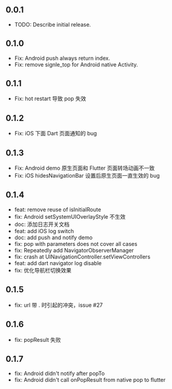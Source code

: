 ## 0.0.1

- TODO: Describe initial release.

## 0.1.0

- Fix: Android push always return index.
- Fix: remove signle_top for Android native Activity.

## 0.1.1

- Fix: hot restart 导致 pop 失效

## 0.1.2

- Fix: iOS 下面 Dart 页面通知的 bug

## 0.1.3

- Fix: Android demo 原生页面和 Flutter 页面转场动画不一致
- Fix: iOS hidesNavigationBar 设置后原生页面一直生效的 bug

## 0.1.4

- feat: remove reuse of isInitialRoute
- fix: Android setSystemUIOverlayStyle 不生效
- doc: 添加日志开关文档
- feat: add iOS log switch
- doc: add push and notify demo
- fix: pop with parameters does not cover all cases
- fix: Repeatedly add NavigatorObserverManager
- fix: crash at UINavigationController.setViewControllers
- feat: add dart navigator log disable
- fix: 优化导航栏切换效果

## 0.1.5

- fix: url 带 . 时引起的冲突，issue #27

## 0.1.6

- fix: popResult 失败

## 0.1.7

- fix: Android didn't notify after popTo
- fix: Android didn't call onPopResult from native pop to flutter
